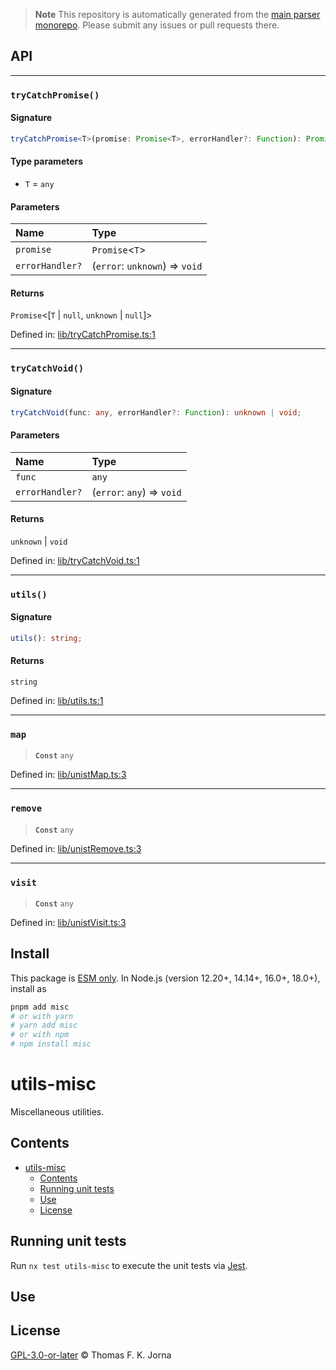 > **Note**
> This repository is automatically generated from the [main parser monorepo](https://github.com/TrialAndErrorOrg/parsers). Please submit any issues or pull requests there.

## API

***

### `tryCatchPromise()`

#### Signature

```ts
tryCatchPromise<T>(promise: Promise<T>, errorHandler?: Function): Promise<[T | null, unknown | null]>;
```

#### Type parameters

*   `T` = `any`

#### Parameters

| Name | Type |
| :------ | :------ |
| `promise` | `Promise`<`T`> |
| `errorHandler?` | (`error`: `unknown`) => `void` |

#### Returns

`Promise`<[`T` | `null`, `unknown` | `null`]>

Defined in:  [lib/tryCatchPromise.ts:1](https://github.com/TrialAndErrorOrg/parsers/blob/d1cc864/libs/utils/misc/src/lib/tryCatchPromise.ts#L1)

***

### `tryCatchVoid()`

#### Signature

```ts
tryCatchVoid(func: any, errorHandler?: Function): unknown | void;
```

#### Parameters

| Name | Type |
| :------ | :------ |
| `func` | `any` |
| `errorHandler?` | (`error`: `any`) => `void` |

#### Returns

`unknown` | `void`

Defined in:  [lib/tryCatchVoid.ts:1](https://github.com/TrialAndErrorOrg/parsers/blob/d1cc864/libs/utils/misc/src/lib/tryCatchVoid.ts#L1)

***

### `utils()`

#### Signature

```ts
utils(): string;
```

#### Returns

`string`

Defined in:  [lib/utils.ts:1](https://github.com/TrialAndErrorOrg/parsers/blob/d1cc864/libs/utils/misc/src/lib/utils.ts#L1)

***

### `map`

> **`Const`** `any`

Defined in:  [lib/unistMap.ts:3](https://github.com/TrialAndErrorOrg/parsers/blob/d1cc864/libs/utils/misc/src/lib/unistMap.ts#L3)

***

### `remove`

> **`Const`** `any`

Defined in:  [lib/unistRemove.ts:3](https://github.com/TrialAndErrorOrg/parsers/blob/d1cc864/libs/utils/misc/src/lib/unistRemove.ts#L3)

***

### `visit`

> **`Const`** `any`

Defined in:  [lib/unistVisit.ts:3](https://github.com/TrialAndErrorOrg/parsers/blob/d1cc864/libs/utils/misc/src/lib/unistVisit.ts#L3)

## Install

This package is [ESM only](https://gist.github.com/sindresorhus/a39789f98801d908bbc7ff3ecc99d99c). In Node.js (version 12.20+, 14.14+, 16.0+, 18.0+), install as

```bash
pnpm add misc
# or with yarn
# yarn add misc
# or with npm
# npm install misc
```

# utils-misc

Miscellaneous utilities.

## Contents

*   [utils-misc](#utils-misc)
    *   [Contents](#contents)
    *   [Running unit tests](#running-unit-tests)
    *   [Use](#use)
    *   [License](#license)

## Running unit tests

Run `nx test utils-misc` to execute the unit tests via [Jest](https://jestjs.io).

## Use

## License

[GPL-3.0-or-later](LICENSE) © Thomas F. K. Jorna
